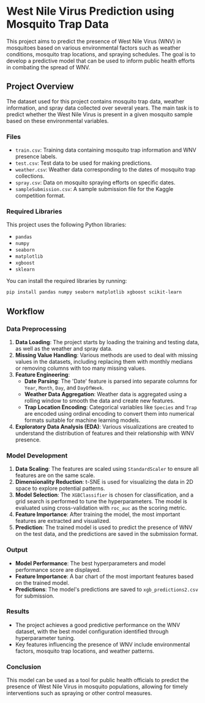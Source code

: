 # West Nile Virus Prediction using Mosquito Trap Data

This project aims to predict the presence of West Nile Virus (WNV) in mosquitoes based on various environmental factors such as weather conditions, mosquito trap locations, and spraying schedules. The goal is to develop a predictive model that can be used to inform public health efforts in combating the spread of WNV.

## Project Overview

The dataset used for this project contains mosquito trap data, weather information, and spray data collected over several years. The main task is to predict whether the West Nile Virus is present in a given mosquito sample based on these environmental variables.

### Files

- `train.csv`: Training data containing mosquito trap information and WNV presence labels.
- `test.csv`: Test data to be used for making predictions.
- `weather.csv`: Weather data corresponding to the dates of mosquito trap collections.
- `spray.csv`: Data on mosquito spraying efforts on specific dates.
- `sampleSubmission.csv`: A sample submission file for the Kaggle competition format.

### Required Libraries

This project uses the following Python libraries:

- `pandas`
- `numpy`
- `seaborn`
- `matplotlib`
- `xgboost`
- `sklearn`

You can install the required libraries by running:

```bash
pip install pandas numpy seaborn matplotlib xgboost scikit-learn
```
## Workflow

### Data Preprocessing

1. **Data Loading**: The project starts by loading the training and testing data, as well as the weather and spray data.
2. **Missing Value Handling**: Various methods are used to deal with missing values in the datasets, including replacing them with monthly medians or removing columns with too many missing values.
3. **Feature Engineering**:
   - **Date Parsing**: The 'Date' feature is parsed into separate columns for `Year`, `Month`, `Day`, and `DayOfWeek`.
   - **Weather Data Aggregation**: Weather data is aggregated using a rolling window to smooth the data and create new features.
   - **Trap Location Encoding**: Categorical variables like `Species` and `Trap` are encoded using ordinal encoding to convert them into numerical formats suitable for machine learning models.
4. **Exploratory Data Analysis (EDA)**: Various visualizations are created to understand the distribution of features and their relationship with WNV presence.

### Model Development

1. **Data Scaling**: The features are scaled using `StandardScaler` to ensure all features are on the same scale.
2. **Dimensionality Reduction**: t-SNE is used for visualizing the data in 2D space to explore potential patterns.
3. **Model Selection**: The `XGBClassifier` is chosen for classification, and a grid search is performed to tune the hyperparameters. The model is evaluated using cross-validation with `roc_auc` as the scoring metric.
4. **Feature Importance**: After training the model, the most important features are extracted and visualized.
5. **Prediction**: The trained model is used to predict the presence of WNV on the test data, and the predictions are saved in the submission format.

### Output

- **Model Performance**: The best hyperparameters and model performance score are displayed.
- **Feature Importance**: A bar chart of the most important features based on the trained model.
- **Predictions**: The model's predictions are saved to `xgb_predictions2.csv` for submission.

### Results

- The project achieves a good predictive performance on the WNV dataset, with the best model configuration identified through hyperparameter tuning.
- Key features influencing the presence of WNV include environmental factors, mosquito trap locations, and weather patterns.

### Conclusion

This model can be used as a tool for public health officials to predict the presence of West Nile Virus in mosquito populations, allowing for timely interventions such as spraying or other control measures.
